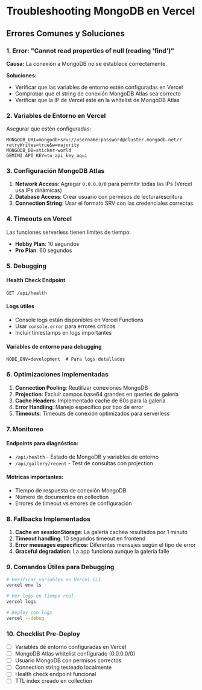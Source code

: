 # Troubleshooting MongoDB en Vercel

## Errores Comunes y Soluciones

### 1. Error: "Cannot read properties of null (reading 'find')"

**Causa:** La conexión a MongoDB no se establece correctamente.

**Soluciones:**
- Verificar que las variables de entorno estén configuradas en Vercel
- Comprobar que el string de conexión MongoDB Atlas sea correcto
- Verificar que la IP de Vercel esté en la whitelist de MongoDB Atlas

### 2. Variables de Entorno en Vercel

Asegurar que estén configuradas:
```
MONGODB_URI=mongodb+srv://username:password@cluster.mongodb.net/?retryWrites=true&w=majority
MONGODB_DB=sticker-world
GEMINI_API_KEY=tu_api_key_aqui
```

### 3. Configuración MongoDB Atlas

1. **Network Access**: Agregar `0.0.0.0/0` para permitir todas las IPs (Vercel usa IPs dinámicas)
2. **Database Access**: Crear usuario con permisos de lectura/escritura
3. **Connection String**: Usar el formato SRV con las credenciales correctas

### 4. Timeouts en Vercel

Las funciones serverless tienen límites de tiempo:
- **Hobby Plan**: 10 segundos
- **Pro Plan**: 60 segundos

### 5. Debugging

#### Health Check Endpoint
```
GET /api/health
```

#### Logs útiles
- Console logs están disponibles en Vercel Functions
- Usar `console.error` para errores críticos
- Incluir timestamps en logs importantes

#### Variables de entorno para debugging
```
NODE_ENV=development  # Para logs detallados
```

### 6. Optimizaciones Implementadas

1. **Connection Pooling**: Reutilizar conexiones MongoDB
2. **Projection**: Excluir campos base64 grandes en queries de galería
3. **Cache Headers**: Implementado cache de 60s para la galería
4. **Error Handling**: Manejo específico por tipo de error
5. **Timeouts**: Timeouts de conexión optimizados para serverless

### 7. Monitoreo

#### Endpoints para diagnóstico:
- `/api/health` - Estado de MongoDB y variables de entorno
- `/api/gallery/recent` - Test de consultas con projection

#### Métricas importantes:
- Tiempo de respuesta de conexión MongoDB
- Número de documentos en collection
- Errores de timeout vs errores de configuración

### 8. Fallbacks Implementados

1. **Cache en sessionStorage**: La galería cachea resultados por 1 minuto
2. **Timeout handling**: 10 segundos timeout en frontend
3. **Error messages específicos**: Diferentes mensajes según el tipo de error
4. **Graceful degradation**: La app funciona aunque la galería falle

### 9. Comandos Útiles para Debugging

```bash
# Verificar variables en Vercel CLI
vercel env ls

# Ver logs en tiempo real
vercel logs

# Deploy con logs
vercel --debug
```

### 10. Checklist Pre-Deploy

- [ ] Variables de entorno configuradas en Vercel
- [ ] MongoDB Atlas whitelist configurado (0.0.0.0/0)
- [ ] Usuario MongoDB con permisos correctos
- [ ] Connection string testeado localmente
- [ ] Health check endpoint funcional
- [ ] TTL index creado en collection